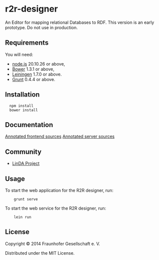r2r-designer
============

An Editor for mapping relational Databases to RDF.
This version is an early prototype. Do not use in production.

## Requirements

You will need:

  * [node.js][1] 20.10.26 or above,
  * [Bower][2] 1.3.1 or above,
  * [Leiningen][3] 1.7.0 or above.
  * [Grunt][4] 0.4.4 or above.

[1]: http://nodejs.org 
[2]: https://github.com/bower/bower  
[3]: https://github.com/technomancy/leiningen
[4]: https://gruntjs.com

## Installation

```
  npm install
  bower install
```

## Documentation

[Annotated frontend sources](docs/app.html)
[Annotated server sources](docs/server.html)

## Community

* [LinDA Project](http://linda-project.eu/)

## Usage

To start the web application for the R2R designer, run:

```
    grunt serve
```

To start the web service for the R2R designer, run:

```
    lein run
```

## License

Copyright &copy; 2014 Fraunhofer Gesellschaft e.&nbsp;V. 

Distributed under the MIT License.
